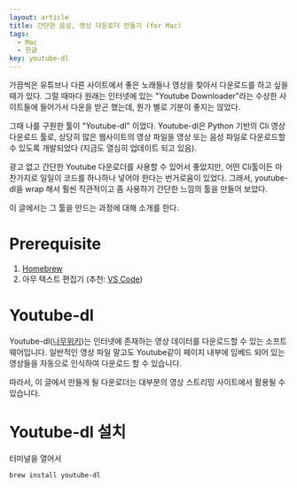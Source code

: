 ```yaml
---
layout: article
title: 간단한 음성, 영상 다운로더 만들기 (for Mac)
tags:
  - Mac
  - 한글
key: youtube-dl
---
```


가끔씩은 유튜브나 다른 사이트에서 좋은 노래들나 영상을 찾아서 다운로드를 하고 싶을 때가 있다. 그럴 때마다 원래는 인터넷에 있는 "Youtube Downloader"라는 수상한 사이트들에 들어가서 다운을 받곤 했는데, 뭔가 별로 기분이 좋지는 않았다.

그때 나를 구원한 툴이 "Youtube-dl" 이었다. Youtube-dl은 Python 기반의 Cli 영상 다운로드 툴로, 상당히 많은 웹사이트의 영상 파일을 영상 또는 음성 파일로 다운로드할 수 있도록 개발되었다 (지금도 열심히 업데이트 되고 있음).

광고 없고 간단한 Youtube 다운로더를 사용할 수 있어서 좋았지만, 어떤 Cli툴이든 마찬가지로 일일이 코드를 하나하나 넣어야 한다는 번거로움이 있었다. 그래서, youtube-dl을 wrap 해서 훨씬 직관적이고 좀 사용하기 간단한 느낌의 툴을 만들어 보았다.

이 글에서는 그 툴을 만드는 과정에 대해 소개를 한다.

# Prerequisite

1. [Homebrew](https://brew.sh)
2. 아무 텍스트 편집기 (추천: [VS Code](https://code.visualstudio.com))

# Youtube-dl

Youtube-dl([나무위키](https://namu.wiki/w/youtube-dl))는 인터넷에 존재하는 영상 데이터를 다운로드할 수 있는 소프트웨어입니다. 일반적인 영상 파일 말고도 Youtube같이 페이지 내부에 임베드 되어 있는 영상들을 자동으로 인식하여 다운로드 할 수 있습니다.

따라서, 이 글에서 만들게 될 다운로더는 대부분의 영상 스트리밍 사이트에서 활용될 수 있습니다.

# Youtube-dl 설치

터미널을 열어서

```bash
brew install youtube-dl
```
